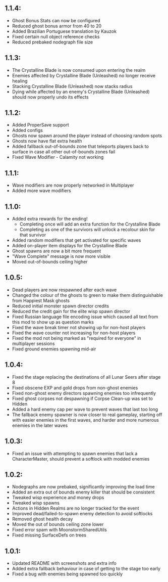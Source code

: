 ## 1.1.4:
* Ghost Bonus Stats can now be configured
* Reduced ghost bonus armor from 40 to 20
* Added Brazilian Portuguese translation by Kauzok
* Fixed certain null object reference checks
* Reduced prebaked nodegraph file size
## 1.1.3:
* The Crystalline Blade is now consumed upon entering the realm
* Enemies affected by Crystalline Blade (Unleashed) no longer receive healing
* Stacking Crystalline Blade (Unleashed) now stacks radius
* Dying while affected by an enemy's Crystalline Blade (Unleashed) should now properly undo its effects
## 1.1.2:
* Added ProperSave support
* Added configs
* Ghosts now spawn around the player instead of choosing random spots
* Ghosts now have flat extra health
* Added fallback out-of-bounds zone that teleports players back to surface in case all other out-of-bounds zones fail
* Fixed Wave Modifier - Calamity not working
## 1.1.1:
* Wave modifiers are now properly networked in Multiplayer
* Added more wave modifiers
## 1.1.0:
* Added extra rewards for the ending!
	* Completing once will add an extra function for the Crystalline Blade
	* Completing as one of the survivors will unlock a recolour skin for that survivor
* Added random modifiers that get activated for specific waves
* Added on-player item displays for the Crystalline Blade
* Ghost spawns are now a bit more frequent
* "Wave Complete" message is now more visible
* Moved out-of-bounds ceiling higher
## 1.0.5:
* Dead players are now respawned after each wave
* Changed the colour of the ghosts to green to make them distinguishable from Happiest Mask ghosts
* Reduced initial monster spawn director credits
* Reduced the credit gain for the elite wisp spawn director
* Fixed Russian language file encoding issue which caused all text from this mod to show up as question marks
* Fixed the wave break timer not showing up for non-host players
* Fixed the wave counter not increasing for non-host players
* Fixed the mod not being marked as "required for everyone" in multiplayer sessions
* Fixed ground enemies spawning mid-air
## 1.0.4:
* Fixed the stage replacing the destinations of all Lunar Seers after stage 8
* Fixed obscene EXP and gold drops from non-ghost enemies
* Fixed non-ghost enemy directors spawning enemies too infrequently
* Fixed ghost corpses not despawning if Corpse Clean-up was set to Hidden
* Added a hard enemy cap per wave to prevent waves that last too long
* The fallback enemy spawner is now closer to real gameplay, starting off with easier enemies in the first waves, and harder and more numerous enemies in the later waves
## 1.0.3:
* Fixed an issue with attempting to spawn enemies that lack a CharacterMaster, should prevent a softlock with modded enemies
## 1.0.2:
* Nodegraphs are now prebaked, significantly improving the load time
* Added an extra out of bounds enemy killer that should be consistent
* Tweaked wisp experience and money drops
* Tweaked wisp spawns
* Actions in Hidden Realms are no longer tracked for the event
* Improved dead/failed-to-spawn enemy detection to avoid softlocks
* Removed ghost health decay
* Moved the out of bounds ceiling zone lower
* Fixed error spam with MoonstormSharedUtils
* Fixed missing SurfaceDefs on trees
## 1.0.1:
* Updated README with screenshots and extra info
* Added extra fallback behaviour in case of getting to the stage too early
* Fixed a bug with enemies being spawned too quickly
